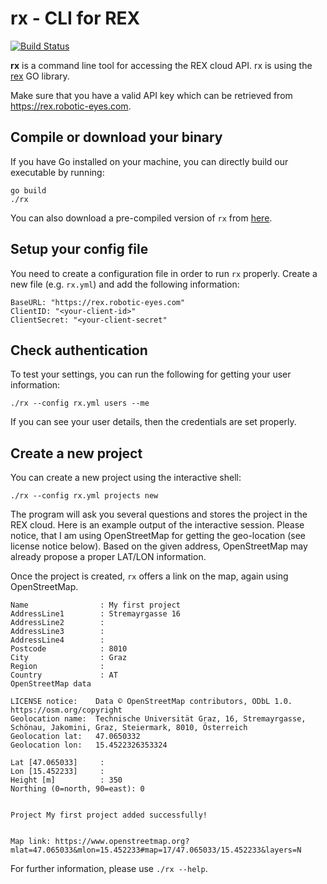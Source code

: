 # rx - CLI for REX
[![Build Status](https://travis-ci.org/breiting/rx.svg?branch=master)](https://travis-ci.org/breiting/rx)

**rx** is a command line tool for accessing the REX cloud API. rx is using the [rex](https://github.com/breiting/rex) GO library.

Make sure that you have a valid API key which can be retrieved from https://rex.robotic-eyes.com.

## Compile or download your binary

If you have Go installed on your machine, you can directly build our executable by running:

```
go build
./rx
```

You can also download a pre-compiled version of `rx` from [here](https://github.com/breiting/rx/releases).

## Setup your config file

You need to create a configuration file in order to run `rx` properly. Create a new file (e.g. `rx.yml`) and add the following information:

```
BaseURL: "https://rex.robotic-eyes.com"
ClientID: "<your-client-id>"
ClientSecret: "<your-client-secret"
```

## Check authentication

To test your settings, you can run the following for getting your user information:

```
./rx --config rx.yml users --me
```

If you can see your user details, then the credentials are set properly.

## Create a new project

You can create a new project using the interactive shell:

```
./rx --config rx.yml projects new
```

The program will ask you several questions and stores the project in the REX cloud. Here is an example output of the interactive session. Please notice, that I am using OpenStreetMap for getting the geo-location (see license notice below). Based on the given address, OpenStreetMap may already propose a proper LAT/LON information.

Once the project is created, `rx` offers a link on the map, again using OpenStreetMap.

```
Name                : My first project
AddressLine1        : Stremayrgasse 16
AddressLine2        : 
AddressLine3        : 
AddressLine4        : 
Postcode            : 8010
City                : Graz
Region              : 
Country             : AT
OpenStreetMap data

LICENSE notice:    Data © OpenStreetMap contributors, ODbL 1.0. https://osm.org/copyright
Geolocation name:  Technische Universität Graz, 16, Stremayrgasse, Schönau, Jakomini, Graz, Steiermark, 8010, Österreich
Geolocation lat:   47.0650332
Geolocation lon:   15.4522326353324

Lat [47.065033]     : 
Lon [15.452233]     : 
Height [m]          : 350
Northing (0=north, 90=east): 0


Project My first project added successfully!


Map link: https://www.openstreetmap.org?mlat=47.065033&mlon=15.452233#map=17/47.065033/15.452233&layers=N

```

For further information, please use `./rx --help`.
